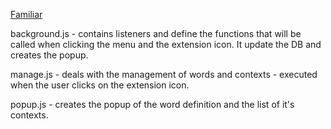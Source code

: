 [Familiar](https://chrome.google.com/webstore/detail/familiar/hpnebjlnefcefkkfflcokoafbojlbogc)

background.js - contains listeners and define the functions that will be called when clicking
the menu and the extension icon. It update the DB and creates the popup.

manage.js - deals with the management of words and contexts - executed when the user clicks on the extension icon. 

popup.js - creates the popup of the word definition and the list of it's contexts.
